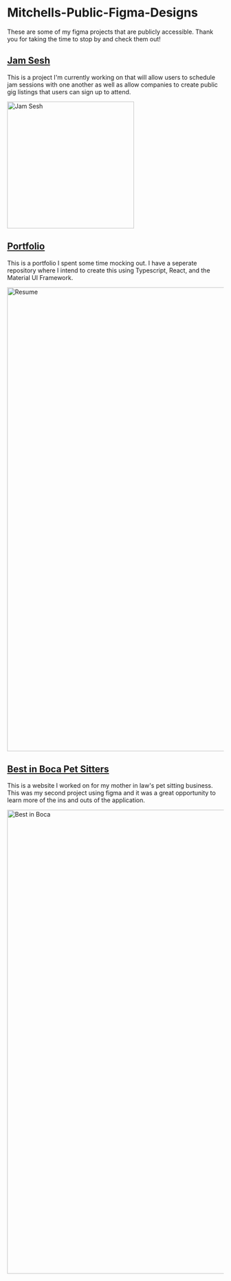 # Mitchells-Public-Figma-Designs
These are some of my figma projects that are publicly accessible. Thank you for taking the time to stop by and check them out! 

## [Jam Sesh](https://www.figma.com/proto/PdZwQAZXU8baVBUvJH1uNq/Jam-Sesh---Mobile?node-id=1-84&p=f&t=e1ZcTsbg2sSyXHx6-1&scaling=min-zoom&content-scaling=fixed&page-id=1%3A83)
This is a project I'm currently working on that will allow users to schedule jam sessions with one another as well as allow companies to create public gig listings that users can sign up to attend.

<img width="295" alt="Jam Sesh" src="https://github.com/user-attachments/assets/42251a2d-3e9a-463e-ae0a-f3cf784e1257" />


## [Portfolio](https://www.figma.com/proto/l7iYQIzThNT22YBSo2yYzl/Resume-website?node-id=1-3&p=f&t=2z11JoFsx174Z5OC-1&scaling=min-zoom&content-scaling=fixed&page-id=0%3A1&starting-point-node-id=1%3A3)
This is a portfolio I spent some time mocking out.  I have a seperate repository where I intend to create this using Typescript, React, and the Material UI Framework.

<img width="1079" alt="Resume" src="https://github.com/user-attachments/assets/05d22b30-38bc-485e-9a95-b11e20b2595d" />


## [Best in Boca Pet Sitters](https://www.figma.com/proto/gd2CftzKBuqETnKvx9hLS0/Best-in-Boca-Petsitters?node-id=3-2&p=f&t=OF6oIy9MIc6ldm9S-0&scaling=min-zoom&content-scaling=fixed&page-id=0%3A1&starting-point-node-id=3%3A2)
This is a website I worked on for my mother in law's pet sitting business. This was my second project using figma and it was a great opportunity to learn more of the ins and outs of the application.

<img width="1079" alt="Best in Boca" src="https://github.com/user-attachments/assets/751d66c9-15da-4c87-9208-0e6b65c5b325" />

